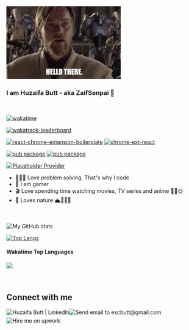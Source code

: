 <img src="/hellothere.jpeg" width="300"/>

### I am Huzaifa Butt - aka ZaifSenpai 👋

<img
  src="https://placeholder-provider.onrender.com?w=1&h=1&color=%23FFD602&show_error=true"
  width="100%"
  height="2px"
/>

[![wakatime](https://wakatime.com/badge/user/b52e42fd-90b4-43d2-ab06-a8c0cd031b36.svg)](https://wakatime.com/@b52e42fd-90b4-43d2-ab06-a8c0cd031b36)

[![wakatrack-leaderboard](https://img.shields.io/badge/Chromium-wakatrack--leaderboard-8A2BE2?logo=googlechrome&logoColor=ffffff)](https://github.com/ZaifSenpai/wakatrack-leaderboard)

[![react-chrome-extension-boilerplate](https://img.shields.io/badge/Chromium-react--chrome--extension--boilerplate-8A2BE2?logo=googlechrome&logoColor=ffffff)](https://github.com/ZaifSenpai/react-chrome-extension-boilerplate)
[![chrome-ext-react](https://img.shields.io/badge/npm-chrome--ext--react-7A1BD2?logo=npm)](https://www.npmjs.com/package/chrome-ext-react)

[![pub package](https://img.shields.io/pub/v/dice_bear?label=dice_bear%20%7C%20pub&logo=flutter&color=02569B)](https://pub.dev/packages/dice_bear)
[![pub package](https://img.shields.io/pub/v/randomizer_null_safe?label=randomizer_null_safe%20%7C%20pub&logo=flutter&color=02569B)](https://pub.dev/packages/randomizer_null_safe)

[![Placeholder Provider](https://img.shields.io/badge/RR-Placeholder_Provider-%23CC342D.svg?style=flat&logo=ruby&logoColor=white)](https://github.com/ZaifSenpai/placeholder-provider)

- 🧑🏻‍💻 Love problem solving. That's why I code
- 👾 I am gamer
- 🎬 Love spending time watching movies, TV series and anime ✌🏻😌
- 🌳 Loves nature 🏔️🚶🏻‍♂️

<img
  src="https://placeholder-provider.onrender.com?w=1&h=1&color=%23FFD602&show_error=true"
  width="100%"
  height="2px"
/>

![My GitHub stats](https://github-readme-stats.vercel.app/api?username=zaifsenpai&count_private=true&show_icons=true&theme=dark)

[![Top Langs](https://github-readme-stats.vercel.app/api/top-langs/?username=zaifsenpai&theme=dark&langs_count=10&hide_title=true&layout=compact)](https://github.com/anuraghazra/github-readme-stats)

#### Wakatime Top Languages

[<img src="https://wakatime.com/share/@ZaifSenpai/bb973ed8-0387-4178-931e-299ad5a19fb0.png" />][wakatime]

<img
  src="https://placeholder-provider.onrender.com?w=1&h=1&color=%23FFD602&show_error=true"
  width="100%"
  height="2px"
/>

## Connect with me
[<img align="left" alt="Huzaifa Butt | LinkedIn" height="22px" src="https://i.imgur.com/OQUXwNp.jpeg"/>][linkedin]
[<img align="left" alt="Send email to escbutt@gmail.com" height="22px" src="https://i.imgur.com/20rBedd.jpeg"/>][gmail]
[<img align="left" alt="Hire me on upwork" height="22px" src="https://i.imgur.com/GlhayMD.jpg"/>][upwork]

[linkedin]: https://linkedin.com/in/zaif
[gmail]: mailto:escbutt@gmail.com
[wakatime]: https://wakatime.com/@ZaifSenpai
[upwork]: https://www.upwork.com/freelancers/zaif
